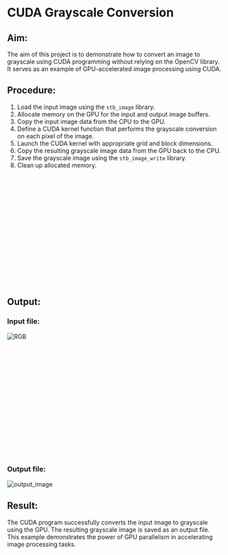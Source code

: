 # CUDA Grayscale Conversion

## Aim:
The aim of this project is to demonstrate how to convert an image to grayscale using CUDA programming without relying on the OpenCV library. It serves as an example of GPU-accelerated image processing using CUDA.

## Procedure:
1. Load the input image using the `stb_image` library.
2. Allocate memory on the GPU for the input and output image buffers.
3. Copy the input image data from the CPU to the GPU.
4. Define a CUDA kernel function that performs the grayscale conversion on each pixel of the image.
5. Launch the CUDA kernel with appropriate grid and block dimensions.
6. Copy the resulting grayscale image data from the GPU back to the CPU.
7. Save the grayscale image using the `stb_image_write` library.
8. Clean up allocated memory.

<br><br><br><br><br><br><br><br><br><br><br><br><br><br><br>
## Output:

### Input file:

![RGB](https://github.com/Marinto-Richee/RGB-to-Grayscale-using-CUDA-programming/assets/65499285/4dae3099-3090-4ff8-8a22-41f0603a38b3)

<br><br><br><br><br><br><br><br><br><br><br><br><br><br><br>

### Output file:

![output_image](https://github.com/Marinto-Richee/RGB-to-Grayscale-using-CUDA-programming/assets/65499285/94868e77-8530-4915-a5ea-fab0c24aec1e)


## Result:
The CUDA program successfully converts the input image to grayscale using the GPU. The resulting grayscale image is saved as an output file. This example demonstrates the power of GPU parallelism in accelerating image processing tasks.
